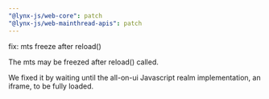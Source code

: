 ```yaml
---
"@lynx-js/web-core": patch
"@lynx-js/web-mainthread-apis": patch
---
```


fix: mts freeze after reload()

The mts may be freezed after reload() called.

We fixed it by waiting until the all-on-ui Javascript realm implementation, an iframe, to be fully loaded.
